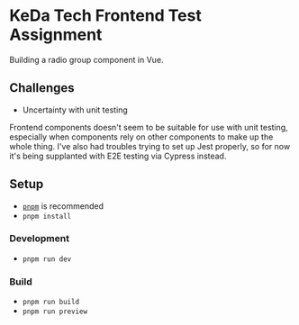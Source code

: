 # KeDa Tech Frontend Test Assignment

Building a radio group component in Vue.

## Challenges

- Uncertainty with unit testing

Frontend components doesn't seem to be suitable for use with unit testing,
especially when components rely on other components to make up the whole thing.
I've also had troubles trying to set up Jest properly, so for now it's being
supplanted with E2E testing via Cypress instead.

## Setup

- [`pnpm`](https://pnpm.io/) is recommended
- `pnpm install`

### Development

- `pnpm run dev`

### Build

- `pnpm run build`
- `pnpm run preview`
